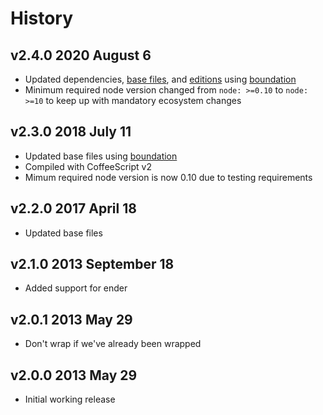 # History

## v2.4.0 2020 August 6

-   Updated dependencies, [base files](https://github.com/bevry/base), and [editions](https://editions.bevry.me) using [boundation](https://github.com/bevry/boundation)
-   Minimum required node version changed from `node: >=0.10` to `node: >=10` to keep up with mandatory ecosystem changes

## v2.3.0 2018 July 11

-   Updated base files using [boundation](https://github.com/bevry/boundation)
-   Compiled with CoffeeScript v2
-   Mimum required node version is now 0.10 due to testing requirements

## v2.2.0 2017 April 18

-   Updated base files

## v2.1.0 2013 September 18

-   Added support for ender

## v2.0.1 2013 May 29

-   Don't wrap if we've already been wrapped

## v2.0.0 2013 May 29

-   Initial working release
